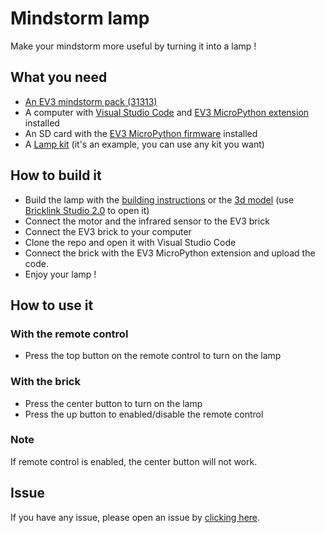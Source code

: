 # Mindstorm lamp
Make your mindstorm more useful by turning it into a lamp !

## What you need
- [An EV3 mindstorm pack (31313)](https://www.lego.com/fr-fr/product/lego-mindstorms-ev3-31313)
- A computer with [Visual Studio Code](https://code.visualstudio.com/) and [EV3 MicroPython extension](https://marketplace.visualstudio.com/items?itemName=lego-education.ev3-micropython) installed
- An SD card with the [EV3 MicroPython firmware](https://education.lego.com/en-us/support/mindstorms-ev3/python-for-ev3) installed
- A [Lamp kit](https://www.amazon.com/Extension-Hanging-Q-Plusmore-Pendant-Livingroom/dp/B07ZW13PJX/) (it's an example, you can use any kit you want)

## How to build it
- Build the lamp with the [building instructions](https://drive.google.com/file/d/1POIGR2eg_fm1Xu4P3GHdnfxv2BNngUVP/view?usp=sharing) or the [3d model](https://github.com/Nonolanlan1007/mindstorm-lamp/blob/aa8e923b3ba257811f8e68e77c1d1681dd9fd782/3d%20model%20lamp.io) (use [Bricklink Studio 2.0](https://www.bricklink.com/v3/studio/download.page) to open it)
- Connect the motor and the infrared sensor to the EV3 brick
- Connect the EV3 brick to your computer
- Clone the repo and open it with Visual Studio Code
- Connect the brick with the EV3 MicroPython extension and upload the code.
- Enjoy your lamp !

## How to use it

### With the remote control
- Press the top button on the remote control to turn on the lamp

### With the brick 
- Press the center button to turn on the lamp
- Press the up button to enabled/disable the remote control

### Note
If remote control is enabled, the center button will not work.

## Issue
If you have any issue, please open an issue by [clicking here](https://github.com/Nonolanlan1007/mindstorm-lamp/issues/new).
